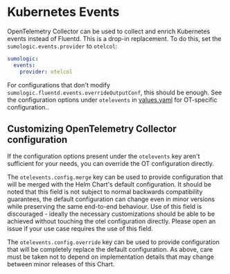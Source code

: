 # Kubernetes Events

OpenTelemetry Collector can be used to collect and enrich Kubernetes events instead of Fluentd. This is a drop-in replacement. To do this,
set the `sumologic.events.provider` to `otelcol`:

```yaml
sumologic:
  events:
    provider: otelcol
```

For configurations that don't modify `sumologic.fluentd.events.overrideOutputConf`, this should be enough. See the configuration options
under `otelevents` in [values.yaml](/deploy/helm/sumologic/values.yaml) for OT-specific configuration..

## Customizing OpenTelemetry Collector configuration

If the configuration options present under the `otelevents` key aren't sufficient for your needs, you can override the OT configuration
directly.

The `otelevents.config.merge` key can be used to provide configuration that will be merged with the Helm Chart's default configuration. It
should be noted that this field is not subject to normal backwards compatibility guarantees, the default configuration can change even in
minor versions while preserving the same end-to-end behaviour. Use of this field is discouraged - ideally the necessary customizations
should be able to be achieved without touching the otel configuration directly. Please open an issue if your use case requires the use of
this field.

The `otelevents.config.override` key can be used to provide configuration that will be completely replace the default configuration. As
above, care must be taken not to depend on implementation details that may change between minor releases of this Chart.
